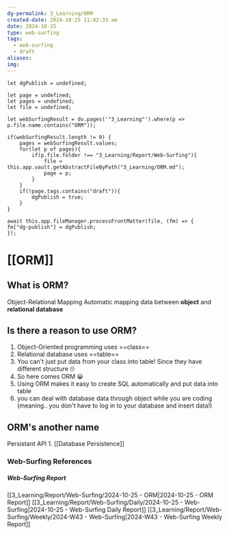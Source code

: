 ```yaml
---
dg-permalink: 3_Learning/ORM
created-date: 2024-10-25 11:42:33 am
date: 2024-10-25
type: web-surfing
tags:
  - web-surfing
  - draft
aliases: 
img: 
---
```

```dataviewjs
let dgPublish = undefined;

let page = undefined;
let pages = undefined;
let file = undefined;

let webSurfingResult = dv.pages('"3_Learning"').where(p => p.file.name.contains("ORM"));

if(webSurfingResult.length != 0) {
	pages = webSurfingResult.values;
	for(let p of pages){
		if(p.file.folder !== "3_Learning/Report/Web-Surfing"){
			file = this.app.vault.getAbstractFileByPath("3_Learning/ORM.md");
			page = p;
		}
	}
	if(!page.tags.contains("draft")){
		dgPublish = true;
	}
}

await this.app.fileManager.processFrontMatter(file, (fm) => {
fm["dg-publish"] = dgPublish;
});
```
# [[ORM]]
## What is ORM?
Object-Relational Mapping
Automatic mapping data between **object** and **relational database**
## Is there a reason to use ORM?
1.	Object-Oriented programming uses ==class==
2.	Relational database uses ==table==
3.	You can't just put data from your class into table! Since they have different structure 🙄
4.	So here comes ORM 😀
5.	Using ORM makes it easy to create SQL automatically and put data into table
6.	you can deal with database data through object while you are coding (meaning.. you don't have to log in to your database and insert data!)

## ORM's another name
Persistant API 
	1. [[Database Persistence]]
























### Web-Surfing References
##### Web-Surfing Report
[[3_Learning/Report/Web-Surfing/2024-10-25 - ORM|2024-10-25 - ORM Report]]
[[3_Learning/Report/Web-Surfing/Daily/2024-10-25 - Web-Surfing|2024-10-25 - Web-Surfing Daily Report]]
[[3_Learning/Report/Web-Surfing/Weekly/2024-W43 - Web-Surfing|2024-W43 - Web-Surfing Weekly Report]]

